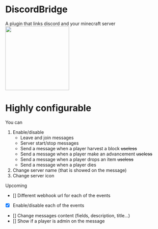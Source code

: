 # DiscordBridge 
 A plugin that links discord and your minecraft server
<br/>
<img src="https://cdn.discordapp.com/attachments/544666013707272194/757050322504908870/discordbridge.png" width="200" />

# Highly configurable
You can
1. Enable/disable
   - Leave and join messages
   - Server start/stop messages
   - Send a message when a player harvest a block ~~useless~~
   - Send a message when a player make an advancement ~~useless~~
   - Send a message when a player drops an item ~~useless~~
   - Send a message when a player dies
2. Change server name (that is showed on the message)
3. Change server icon

Upcoming 
- [] Different webhook url for each of the events
- [x] Enable/disable each of the events
- [] Change messages content (fields, description, title...)
- [] Show if a player is admin on the message
